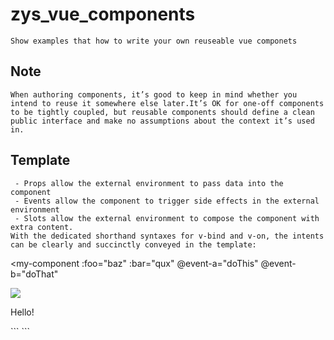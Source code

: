 # zys_vue_components
```
Show examples that how to write your own reuseable vue componets
```

## Note
```
When authoring components, it’s good to keep in mind whether you intend to reuse it somewhere else later.It’s OK for one-off components to be tightly coupled, but reusable components should define a clean public interface and make no assumptions about the context it’s used in.
```

## Template
```The API for a Vue component comes in three parts - props, events, and slots:
 - Props allow the external environment to pass data into the component
 - Events allow the component to trigger side effects in the external environment
 - Slots allow the external environment to compose the component with extra content.
With the dedicated shorthand syntaxes for v-bind and v-on, the intents can be clearly and succinctly conveyed in the template:
```
<my-component
  :foo="baz"
  :bar="qux"
  @event-a="doThis"
  @event-b="doThat"
>
  <img slot="icon" src="...">
  <p slot="main-text">Hello!</p>
</my-component>
```
```

